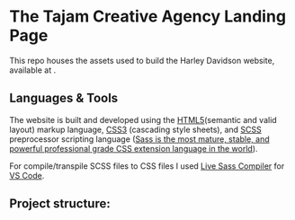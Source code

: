 # The Tajam Creative Agency Landing Page

This repo houses the assets used to build the Harley Davidson website, available at  .

## Languages & Tools
The website is built and developed using the [HTML5](https://medium.com/search?q=html5)(semantic and valid layout) markup language, [CSS3](https://medium.com/search?q=css3) (cascading style sheets), and [SCSS](https://sass-lang.com/guide) preprocessor scripting language  ([Sass is the most mature, stable, and powerful professional grade CSS extension language in the world](https://sass-lang.com/)).

For compile/transpile SCSS files to CSS files I used [Live Sass Compiler](https://marketplace.visualstudio.com/items?itemName=ritwickdey.live-sass) for [VS Code](https://code.visualstudio.com/download). 

## Project structure:
